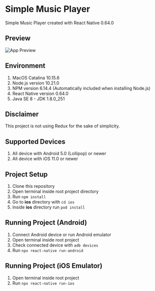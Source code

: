 # Simple Music Player
Simple Music Player created with React Native 0.64.0

## Preview
![App Preview](https://raw.githubusercontent.com/hasaneljabir/simple-music-player/main/src/resources/images/screenshot.png)

## Environment
1. MacOS Catalina 10.15.6
2. Node.js version 10.21.0
3. NPM version 6.14.4 (Automatically included when installing Node.js)
4. React Native version 0.64.0
5. Java SE 8 - JDK 1.8.0_251

## Disclaimer
This project is not using Redux for the sake of simplicity.

## Supported Devices
1. All device with Android 5.0 (Lollipop) or newer
2. All device with iOS 11.0 or newer

## Project Setup
1. Clone this repository
2. Open terminal inside root project directory
3. Run `npm install`
4. Go to **ios** directory with `cd ios`
5. Inside **ios** directory run `pod install`

## Running Project (Android)
1. Connect Android device or run Android emulator
2. Open terminal inside root project
3. Check connected device with `adb devices`
4. Run `npx react-native run-android`

## Running Project (iOS Emulator)
1. Open terminal inside root project
2. Run `npx react-native run-ios`
